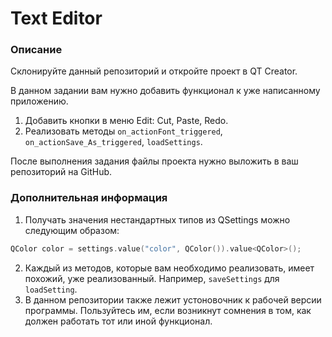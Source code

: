 # Text Editor

### Описание

Склонируйте данный репозиторий и откройте проект в QT Creator. 

В данном задании вам нужно добавить функционал к уже написанному приложению.
1) Добавить кнопки в меню Edit: Cut, Paste, Redo.
2) Реализовать методы <code>on_actionFont_triggered</code>, <code>on_actionSave_As_triggered</code>, <code>loadSettings</code>.

После выполнения задания файлы проекта нужно выложить в ваш репозиторий на GitHub.

### Дополнительная информация

1) Получать значения нестандартных типов из QSettings можно следующим образом:
```c++
QColor color = settings.value("color", QColor()).value<QColor>();
```
2) Каждый из методов, которые вам необходимо реализовать, имеет похожий, уже реализованный.
Например, <code>saveSettings</code> для <code>loadSetting</code>.
3) В данном репозитории также лежит устоновочник к рабочей версии программы. Пользуйтесь им, если
возникнут сомнения в том, как должен работать тот или иной функционал.
